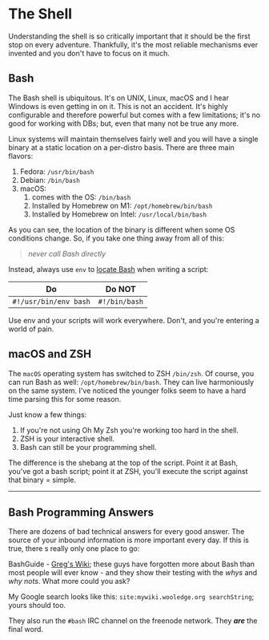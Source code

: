 # The Shell

Understanding the shell is so critically important that it should be the first stop on every adventure. Thankfully, it's the most reliable mechanisms ever invented and you don't have to focus on it much.

## Bash

The Bash shell is ubiquitous. It's on UNIX, Linux, macOS and I hear Windows is even getting in on it. This is not an accident. It's highly configurable and therefore powerful but comes with a few limitations; it's no good for working with DBs; but, even that many not be true any more. 

Linux systems will maintain themselves fairly well and you will have a single binary at a static location on a per-distro basis. There are three main flavors:
1. Fedora: `/usr/bin/bash`
2. Debian: `/bin/bash`
3. macOS:
   1. comes with the OS: `/bin/bash`
   2. Installed by Homebrew on M1: `/opt/homebrew/bin/bash`
   3. Installed by Homebrew on Intel: `/usr/local/bin/bash`

As you can see, the location of the binary is different when some OS conditions change. So, if you take one thing away from all of this:

> _never call Bash directly_

Instead, always use `env` to [locate Bash] when writing a script:

| Do           | Do NOT      |
|--------------|-------------|
| `#!/usr/bin/env bash` | `#!/bin/bash` |

Use env and your scripts will work everywhere. Don't, and you're entering a world of pain.

## macOS and ZSH

The `macOS` operating system has switched to ZSH `/bin/zsh`. Of course, you can run Bash as well: `/opt/homebrew/bin/bash`. They can live harmoniously on the same system. I've noticed the younger folks seem to have a hard time parsing this for some reason.

Just know a few things:

1. If you're not using Oh My Zsh you're working too hard in the shell.
2. ZSH is your interactive shell. 
3. Bash can still be your programming shell.

The difference is the shebang at the top of the script. Point it at Bash, you've got a bash script; point it at ZSH, you'll execute the script against that binary = simple.

---

## Bash Programming Answers

There are dozens of bad technical answers for every good answer. The source of your inbound information is more important every day. If this is true, there
s really only one place to go: 

BashGuide - [Greg's Wiki]; these guys have forgotten more about Bash than most people will ever know - and they show their testing with the _whys_ and _why nots_. What more could you ask?

My Google search looks like this: `site:mywiki.wooledge.org searchString`; yours should too. 

They also run the `#bash` IRC channel on the freenode network. They _**are**_ the final word.

[locate Bash]:https://mywiki.wooledge.org/BashProgramming
[Greg's Wiki]:https://mywiki.wooledge.org/BashGuide
